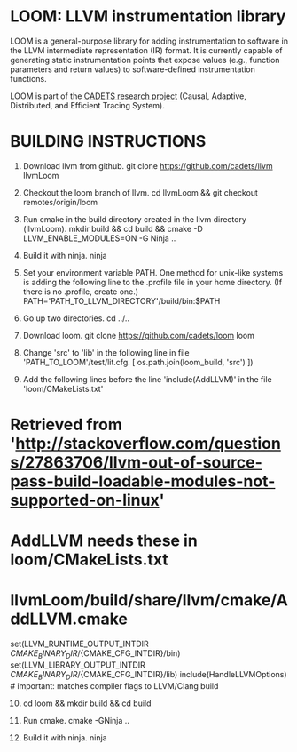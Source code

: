 ﻿LOOM: LLVM instrumentation library
====================================================================

LOOM is a general-purpose library for adding instrumentation to software in
the LLVM intermediate representation (IR) format. It is currently capable of
generating static instrumentation points that expose values (e.g., function
parameters and return values) to software-defined instrumentation functions.

LOOM is part of the
[CADETS research project](https://www.cl.cam.ac.uk/research/security/cadets)
(Causal, Adaptive, Distributed, and Efficient Tracing System).

BUILDING INSTRUCTIONS
=====================================================================

1. Download llvm from github.
git clone https://github.com/cadets/llvm llvmLoom

2. Checkout the loom branch of llvm.
cd llvmLoom && git checkout remotes/origin/loom

3. Run cmake in the build directory created in the llvm directory (llvmLoom).
mkdir build && cd build && cmake -D LLVM_ENABLE_MODULES=ON -G Ninja ..

4. Build it with ninja.
ninja

5. Set your environment variable PATH. One method for unix-like systems is adding the following line to the .profile file in your home directory. (If there is no .profile, create one.)
PATH='PATH_TO_LLVM_DIRECTORY'/build/bin:$PATH

6. Go up two directories.
cd ../..

7. Download loom.
git clone https://github.com/cadets/loom loom


8. Change 'src' to 'lib' in the following line in file 'PATH_TO_LOOM'/test/lit.cfg. 
[ os.path.join(loom_build, 'src') ])

9. Add the following lines before the line 'include(AddLLVM)' in the file 'loom/CMakeLists.txt'
# Retrieved from 'http://stackoverflow.com/questions/27863706/llvm-out-of-source-pass-build-loadable-modules-not-supported-on-linux'
# AddLLVM needs these in loom/CMakeLists.txt  
# llvmLoom/build/share/llvm/cmake/AddLLVM.cmake
set(LLVM_RUNTIME_OUTPUT_INTDIR ${CMAKE_BINARY_DIR}/${CMAKE_CFG_INTDIR}/bin)
set(LLVM_LIBRARY_OUTPUT_INTDIR ${CMAKE_BINARY_DIR}/${CMAKE_CFG_INTDIR}/lib)
include(HandleLLVMOptions) # important: matches compiler flags to LLVM/Clang build

10. cd loom && mkdir build && cd build

11. Run cmake.
cmake -GNinja ..

12. Build it with ninja.
ninja 
